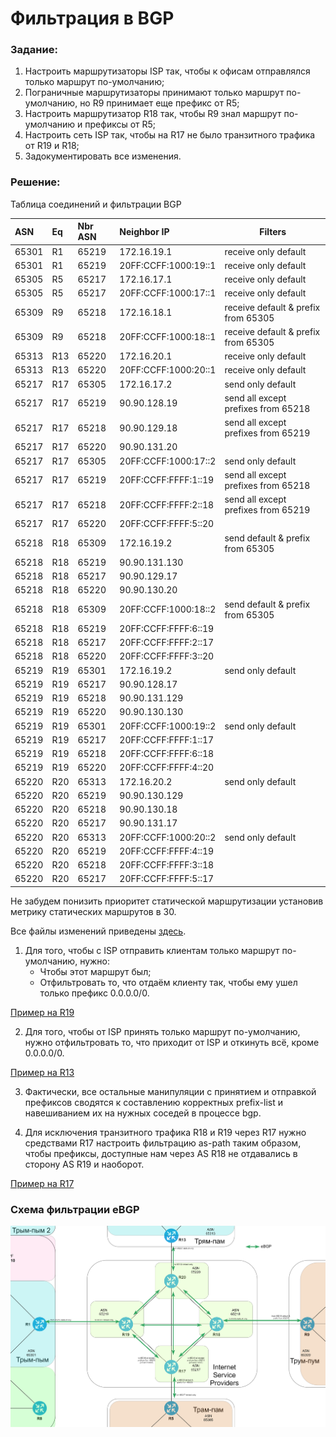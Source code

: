 # Фильтрация в BGP

###  Задание:

  1. Настроить маршрутизаторы ISP так, чтобы к офисам отправлялся только маршрут по-умолчанию;
  2. Пограничные маршрутизаторы принимают только маршрут по-умолчанию, но R9 принимает еще префикс от R5;
  3. Настроить маршрутизатор R18 так, чтобы R9 знал маршрут по-умолчанию и префиксы от R5;
  4. Настроить сеть ISP так, чтобы на R17 не было транзитного трафика от R19 и R18;
  5. Задокументировать все изменения.



###  Решение:

  Таблица соединений и фильтрации BGP

| ASN    | Eq  | Nbr ASN | Neighbor IP          | Filters                             |
|:-------|:----|:--------|:---------------------|-------------------------------------|
| 65301  | R1  | 65219   | 172.16.19.1          | receive only default                |
| 65301  | R1  | 65219   | 20FF:CCFF:1000:19::1 | receive only default                |
| 65305  | R5  | 65217   | 172.16.17.1          | receive only default                |
| 65305  | R5  | 65217   | 20FF:CCFF:1000:17::1 | receive only default                |
| 65309  | R9  | 65218   | 172.16.18.1          | receive default & prefix from 65305 |
| 65309  | R9  | 65218   | 20FF:CCFF:1000:18::1 | receive default & prefix from 65305 |
| 65313  | R13 | 65220   | 172.16.20.1          | receive only default                |
| 65313  | R13 | 65220   | 20FF:CCFF:1000:20::1 | receive only default                |
| 65217  | R17 | 65305   | 172.16.17.2          | send only default                   |
| 65217  | R17 | 65219   | 90.90.128.19         | send all except prefixes from 65218 |
| 65217  | R17 | 65218   | 90.90.129.18         | send all except prefixes from 65219 |
| 65217  | R17 | 65220   | 90.90.131.20         |                                     |
| 65217  | R17 | 65305   | 20FF:CCFF:1000:17::2 | send only default                   |   
| 65217  | R17 | 65219   | 20FF:CCFF:FFFF:1::19 | send all except prefixes from 65218 |
| 65217  | R17 | 65218   | 20FF:CCFF:FFFF:2::18 | send all except prefixes from 65219 |
| 65217  | R17 | 65220   | 20FF:CCFF:FFFF:5::20 |                                     |
| 65218  | R18 | 65309   | 172.16.19.2          | send default & prefix from 65305    |
| 65218  | R18 | 65219   | 90.90.131.130        |                                     |
| 65218  | R18 | 65217   | 90.90.129.17         |                                     |
| 65218  | R18 | 65220   | 90.90.130.20         |                                     |
| 65218  | R18 | 65309   | 20FF:CCFF:1000:18::2 | send default & prefix from 65305    |
| 65218  | R18 | 65219   | 20FF:CCFF:FFFF:6::19 |                                     |
| 65218  | R18 | 65217   | 20FF:CCFF:FFFF:2::17 |                                     |
| 65218  | R18 | 65220   | 20FF:CCFF:FFFF:3::20 |                                     |
| 65219  | R19 | 65301   | 172.16.19.2          | send only default                   |
| 65219  | R19 | 65217   | 90.90.128.17         |                                     |
| 65219  | R19 | 65218   | 90.90.131.129        |                                     |
| 65219  | R19 | 65220   | 90.90.130.130        |                                     |
| 65219  | R19 | 65301   | 20FF:CCFF:1000:19::2 | send only default                   |
| 65219  | R19 | 65217   | 20FF:CCFF:FFFF:1::17 |                                     |
| 65219  | R19 | 65218   | 20FF:CCFF:FFFF:6::18 |                                     |
| 65219  | R19 | 65220   | 20FF:CCFF:FFFF:4::20 |                                     |
| 65220  | R20 | 65313   | 172.16.20.2          | send only default                   |
| 65220  | R20 | 65219   | 90.90.130.129        |                                     |
| 65220  | R20 | 65218   | 90.90.130.18         |                                     |
| 65220  | R20 | 65217   | 90.90.131.17         |                                     |
| 65220  | R20 | 65313   | 20FF:CCFF:1000:20::2 | send only default                   |
| 65220  | R20 | 65219   | 20FF:CCFF:FFFF:4::19 |                                     |
| 65220  | R20 | 65218   | 20FF:CCFF:FFFF:3::18 |                                     |
| 65220  | R20 | 65217   | 20FF:CCFF:FFFF:5::17 |                                     |
  
  Не забудем понизить приоритет статической маршрутизации установив метрику статических маршрутов в 30.

  Все файлы изменений приведены [здесь](configs/).

  1. Для того, чтобы с ISP отправить клиентам только маршрут по-умолчанию, нужно:
     - Чтобы этот маршрут был;
     - Отфильтровать то, что отдаём клиенту так, чтобы ему ушел только префикс 0.0.0.0/0.

  [Пример на R19](configs/R19)


  2. Для того, чтобы от ISP принять только маршрут по-умолчанию, нужно отфильтровать то, что приходит от ISP и откинуть всё, кроме 0.0.0.0/0.

  [Пример на R13](configs/R13)


  3. Фактически, все остальные манипуляции с принятием и отправкой префиксов сводятся к составлению корректных prefix-list и навешиванием их на нужных соседей в процессе bgp.

  4. Для исключения транзитного трафика R18 и R19 через R17 нужно средствами R17 настроить фильтрацию as-path таким образом, чтобы префиксы, доступные нам через AS R18 не отдавались в сторону AS R19 и наоборот.

  [Пример на R17](configs/R17)

###  Схема фильтрации eBGP

![](bgp_filter.png)
